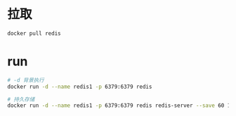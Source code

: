 # 拉取

```sh
docker pull redis
```

# run

```sh
# -d 背景执行
docker run -d --name redis1 -p 6379:6379 redis

# 持久存储
docker run -d --name redis1 -p 6379:6379 redis redis-server --save 60 1 --loglevel warning
```
